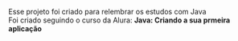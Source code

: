 Esse projeto foi criado para relembrar os estudos com Java <br>
Foi criado seguindo o curso da Alura: <b>Java: Criando a sua prmeira aplicação